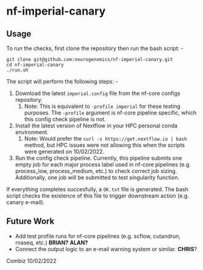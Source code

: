 # nf-imperial-canary

## Usage

To run the checks, first clone the repository then run the bash script: -

```
git clone git@github.com:neurogenomics/nf-imperial-canary.git
cd nf-imperial-canary
./run.sh
```

The script will perform the following steps: -

1. Download the latest `imperial.config` file from the nf-core configs repository.
   1. Note: This is equivalent to `-profile imperial` for these testing purposes.  The `-profile` argument is nf-core pipeline specific, which this config check pipeline is not.
2. Install the latest version of Nextflow in your HPC personal conda environment.
   1. Note: Would prefer the `curl -s https://get.nextflow.io | bash` method, but HPC issues were not allowing this when the scripts were generated on 10/02/2022.
3. Run the config check pipeline.  Currently, this pipeline submits one empty job for each major process label used in nf-core pipelines (e.g. process_low, process_medium, etc.) to check correct job sizing.  Additionally, one job will be submitted to test singularity function.

If everything completes succesfully, a `OK.txt` file is generated.  The bash script checks the existence of this file to trigger downstream action (e.g. canary e-mail).  

## Future Work

- Add test profile runs for nf-core pipelines (e.g. scflow, cutandrun, rnaseq, etc.) __BRIAN?__  __ALAN?__
- Connect the output logic to an e-mail warning system or similar. __CHRIS__?



Combiz 10/02/2022
